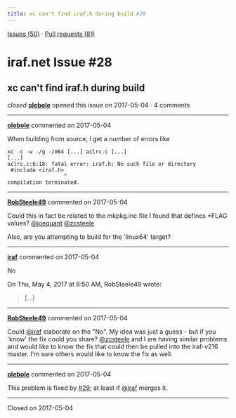 ```yaml
---
title: xc can't find iraf.h during build #28
---
```


[Issues (50)](https://iraf-community.github.io/iraf-v216/issues) · [Pull requests (81)](https://iraf-community.github.io/iraf-v216/issues/pulls)

# iraf.net Issue #28
## xc can't find iraf.h during build
*closed* **[olebole](https://github.com/olebole)** opened this issue on 2017-05-04 · 4 comments

- - - -

**[olebole](https://github.com/olebole)** commented on 2017-05-04

When building from source, I get a number of errors like  
```  
xc -c -w -/g -/m64 [...] aclrc.c [...]  
[...]  
aclrc.c:6:18: fatal error: iraf.h: No such file or directory  
 #include <iraf.h>  
                  ^  
compilation terminated.  
```
- - - -

**[RobSteele49](https://github.com/RobSteele49)** commented on 2017-05-04

Could this in fact be related to the mkpkg.inc file I found that defines *FLAG values? [@joequant](https://github.com/joequant) [@zcsteele](https://github.com/zcsteele)  
  
Also, are you attempting to build for the 'linux64' target?
- - - -

**[iraf](https://github.com/iraf)** commented on 2017-05-04

No  
  
  
On Thu, May 4, 2017 at 8:50 AM, RobSteele49 wrote:  
  
> […]
- - - -

**[RobSteele49](https://github.com/RobSteele49)** commented on 2017-05-04

Could [@iraf](https://github.com/iraf) elaborate on the "No". My idea was just a guess - but if you 'know' the fix could you share? [@zcsteele](https://github.com/zcsteele) and I are having similar problems and would like to know the fix that could then be pulled into the iraf-v216 master. I'm sure others would like to know the fix as well.
- - - -

**[olebole](https://github.com/olebole)** commented on 2017-05-04

This problem is fixed by [#29](https://iraf-community.github.io/iraf-v216/issues/29); at least if [@iraf](https://github.com/iraf) merges it.

- - - -

Closed on 2017-05-04

